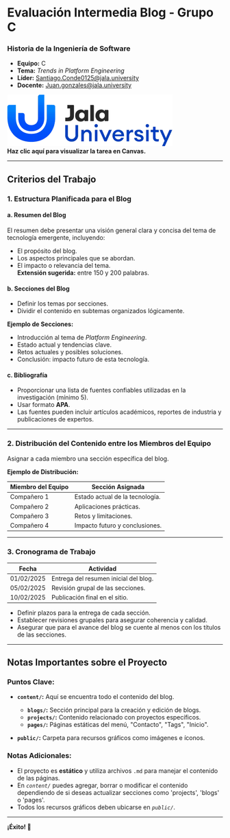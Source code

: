 # Evaluación Intermedia Blog - Grupo C  

### **Historia de la Ingeniería de Software**  

- **Equipo:** C  
- **Tema:** *Trends in Platform Engineering*  
- **Líder:** [Santiago.Conde0125@jala.university](mailto:Santiago.Conde0125@jala.university)  
- **Docente:** [Juan.gonzales@jala.university](mailto:Juan.gonzales@jala.university)  

[![Jala University](public/jala-u.png)](https://jalauniversity.instructure.com/courses/681/assignments/46844)  
**Haz clic aquí para visualizar la tarea en Canvas.**

---

## Criterios del Trabajo

### 1. **Estructura Planificada para el Blog**  

#### a. Resumen del Blog  
El resumen debe presentar una visión general clara y concisa del tema de tecnología emergente, incluyendo:  
- El propósito del blog.  
- Los aspectos principales que se abordan.  
- El impacto o relevancia del tema.  
**Extensión sugerida:** entre 150 y 200 palabras.  

#### b. Secciones del Blog  
- Definir los temas por secciones.  
- Dividir el contenido en subtemas organizados lógicamente.  

**Ejemplo de Secciones:**  
- Introducción al tema de *Platform Engineering*.  
- Estado actual y tendencias clave.  
- Retos actuales y posibles soluciones.  
- Conclusión: impacto futuro de esta tecnología.

#### c. Bibliografía  
- Proporcionar una lista de fuentes confiables utilizadas en la investigación (mínimo 5).  
- Usar formato **APA**.  
- Las fuentes pueden incluir artículos académicos, reportes de industria y publicaciones de expertos.  

---

### 2. **Distribución del Contenido entre los Miembros del Equipo**  

Asignar a cada miembro una sección específica del blog.  

**Ejemplo de Distribución:**  

| Miembro del Equipo  | Sección Asignada                     |
|----------------------|--------------------------------------|
| Compañero 1          | Estado actual de la tecnología.      |
| Compañero 2          | Aplicaciones prácticas.             |
| Compañero 3          | Retos y limitaciones.               |
| Compañero 4          | Impacto futuro y conclusiones.      |

---

### 3. **Cronograma de Trabajo**  

| Fecha               | Actividad                             |
|---------------------|---------------------------------------|
| 01/02/2025          | Entrega del resumen inicial del blog. |
| 05/02/2025          | Revisión grupal de las secciones.     |
| 10/02/2025          | Publicación final en el sitio.        |

- Definir plazos para la entrega de cada sección.  
- Establecer revisiones grupales para asegurar coherencia y calidad.  
- Asegurar que para el avance del blog se cuente al menos con los títulos de las secciones.  

---

## Notas Importantes sobre el Proyecto  

### Puntos Clave:

- **`content/`:** Aquí se encuentra todo el contenido del blog.  
  - **`blogs/`:** Sección principal para la creación y edición de blogs.  
  - **`projects/`:** Contenido relacionado con proyectos específicos.  
  - **`pages/`:** Páginas estáticas del menú, "Contacto", "Tags", "Inicio".  

- **`public/`:** Carpeta para recursos gráficos como imágenes e íconos.  

### Notas Adicionales:  

- El proyecto es **estático** y utiliza archivos `.md` para manejar el contenido de las páginas.  
- En *`content/`* puedes agregar, borrar o modificar el contenido dependiendo de si deseas actualizar secciones como 'projects', 'blogs' o 'pages'.  
- Todos los recursos gráficos deben ubicarse en *`public/`*.  

---

**¡Éxito! 🚀**

